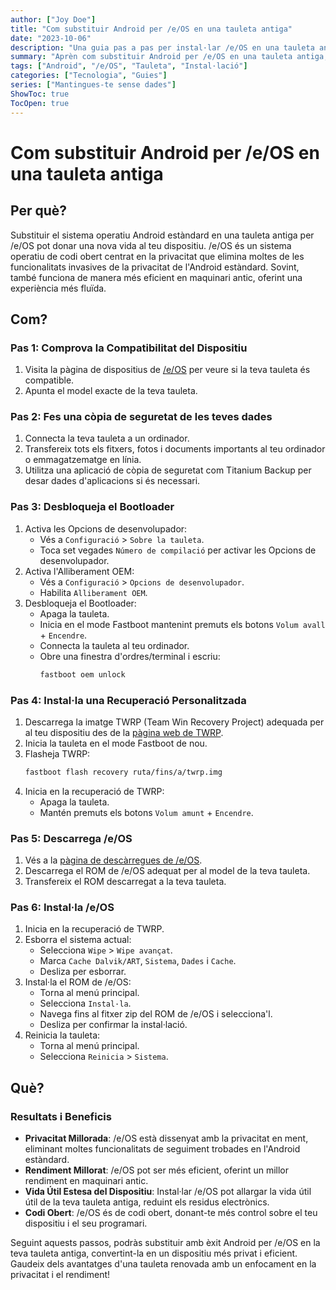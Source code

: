```yaml
---
author: ["Joy Doe"]
title: "Com substituir Android per /e/OS en una tauleta antiga"
date: "2023-10-06"
description: "Una guia pas a pas per instal·lar /e/OS en una tauleta antiga amb Android per donar-li una nova vida al teu dispositiu."
summary: "Aprèn com substituir Android per /e/OS en una tauleta antiga, millorant el rendiment i la privacitat del teu dispositiu."
tags: ["Android", "/e/OS", "Tauleta", "Instal·lació"]
categories: ["Tecnologia", "Guies"]
series: ["Mantingues-te sense dades"]
ShowToc: true
TocOpen: true
---
```


# Com substituir Android per /e/OS en una tauleta antiga

## Per què?

Substituir el sistema operatiu Android estàndard en una tauleta antiga per /e/OS pot donar una nova vida al teu dispositiu. /e/OS és un sistema operatiu de codi obert centrat en la privacitat que elimina moltes de les funcionalitats invasives de la privacitat de l'Android estàndard. Sovint, també funciona de manera més eficient en maquinari antic, oferint una experiència més fluïda.

## Com?

### Pas 1: Comprova la Compatibilitat del Dispositiu

1. Visita la pàgina de dispositius de [/e/OS](https://doc.e.foundation/devices) per veure si la teva tauleta és compatible.
2. Apunta el model exacte de la teva tauleta.

### Pas 2: Fes una còpia de seguretat de les teves dades

1. Connecta la teva tauleta a un ordinador.
2. Transfereix tots els fitxers, fotos i documents importants al teu ordinador o emmagatzematge en línia.
3. Utilitza una aplicació de còpia de seguretat com Titanium Backup per desar dades d'aplicacions si és necessari.

### Pas 3: Desbloqueja el Bootloader

1. Activa les Opcions de desenvolupador:
   - Vés a `Configuració` > `Sobre la tauleta`.
   - Toca set vegades `Número de compilació` per activar les Opcions de desenvolupador.
2. Activa l'Alliberament OEM:
   - Vés a `Configuració` > `Opcions de desenvolupador`.
   - Habilita `Alliberament OEM`.
3. Desbloqueja el Bootloader:
   - Apaga la tauleta.
   - Inicia en el mode Fastboot mantenint premuts els botons `Volum avall` + `Encendre`.
   - Connecta la tauleta al teu ordinador.
   - Obre una finestra d'ordres/terminal i escriu:
     ```sh
     fastboot oem unlock
     ```

### Pas 4: Instal·la una Recuperació Personalitzada

1. Descarrega la imatge TWRP (Team Win Recovery Project) adequada per al teu dispositiu des de la [pàgina web de TWRP](https://twrp.me/Devices/).
2. Inicia la tauleta en el mode Fastboot de nou.
3. Flasheja TWRP:
   ```sh
   fastboot flash recovery ruta/fins/a/twrp.img
   ```
4. Inicia en la recuperació de TWRP:
   - Apaga la tauleta.
   - Mantén premuts els botons `Volum amunt` + `Encendre`.

### Pas 5: Descarrega /e/OS

1. Vés a la [pàgina de descàrregues de /e/OS](https://doc.e.foundation/devices).
2. Descarrega el ROM de /e/OS adequat per al model de la teva tauleta.
3. Transfereix el ROM descarregat a la teva tauleta.

### Pas 6: Instal·la /e/OS

1. Inicia en la recuperació de TWRP.
2. Esborra el sistema actual:
   - Selecciona `Wipe` > `Wipe avançat`.
   - Marca `Cache Dalvik/ART`, `Sistema`, `Dades` i `Cache`.
   - Desliza per esborrar.
3. Instal·la el ROM de /e/OS:
   - Torna al menú principal.
   - Selecciona `Instal·la`.
   - Navega fins al fitxer zip del ROM de /e/OS i selecciona'l.
   - Desliza per confirmar la instal·lació.
4. Reinicia la tauleta:
   - Torna al menú principal.
   - Selecciona `Reinicia` > `Sistema`.

## Què?

### Resultats i Beneficis

- **Privacitat Millorada**: /e/OS està dissenyat amb la privacitat en ment, eliminant moltes funcionalitats de seguiment trobades en l'Android estàndard.
- **Rendiment Millorat**: /e/OS pot ser més eficient, oferint un millor rendiment en maquinari antic.
- **Vida Útil Estesa del Dispositiu**: Instal·lar /e/OS pot allargar la vida útil útil de la teva tauleta antiga, reduint els residus electrònics.
- **Codi Obert**: /e/OS és de codi obert, donant-te més control sobre el teu dispositiu i el seu programari.

Seguint aquests passos, podràs substituir amb èxit Android per /e/OS en la teva tauleta antiga, convertint-la en un dispositiu més privat i eficient. Gaudeix dels avantatges d'una tauleta renovada amb un enfocament en la privacitat i el rendiment!